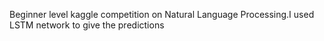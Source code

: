 Beginner level kaggle competition on Natural Language Processing.I used LSTM network to give the predictions
